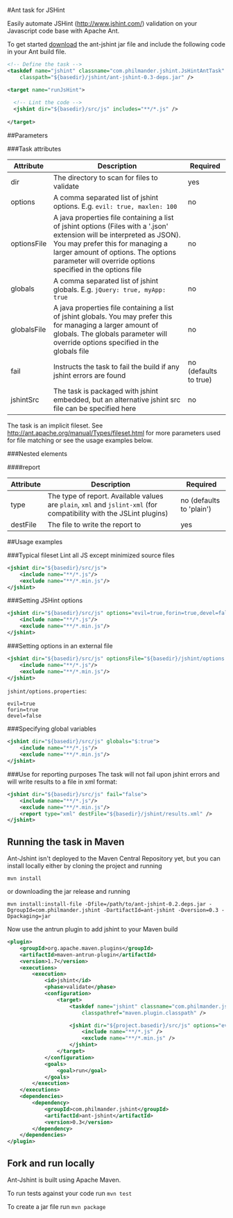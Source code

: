 #Ant task for JSHint

Easily automate JSHint (http://www.jshint.com/) validation on your Javascript code base with Apache Ant.

To get started [download](https://github.com/philmander/ant-jshint/downloads) the ant-jshint jar file and include the following code in your Ant build file.

```xml
<!-- Define the task -->
<taskdef name="jshint" classname="com.philmander.jshint.JsHintAntTask" 
    classpath="${basedir}/jshint/ant-jshint-0.3-deps.jar" />

<target name="runJsHint">
  
  <!-- Lint the code -->
  <jshint dir="${basedir}/src/js" includes="**/*.js" />
    
</target>
```

##Parameters

###Task attributes

Attribute   | Description | Required
----------- | ----------- | ------------------
dir         | The directory to scan for files to validate | yes
options     | A comma separated list of jshint options. E.g. `evil: true, maxlen: 100` | no
optionsFile | A java properties file containing a list of jshint options (Files with a '.json' extension will be interpreted as JSON). You may prefer this for managing a larger amount of options. The options parameter will override options specified in the options file | no
globals     | A comma separated list of jshint globals. E.g. `jQuery: true, myApp: true` | no
globalsFile | A java properties file containing a list of jshint globals. You may prefer this for managing a larger amount of globals. The globals parameter will override options specified in the globals file | no
fail        | Instructs the task to fail the build if any jshint errors are found | no (defaults to true)
jshintSrc   | The task is packaged with jshint embedded, but an alternative jshint src file can be specified here | no

The task is an implicit fileset. See http://ant.apache.org/manual/Types/fileset.html for more parameters used for file matching or see the usage examples below.

###Nested elements

####report

Attribute    | Description | Required
------------ | ----------- | ------------------
type         | The type of report. Available values are `plain`, `xml` and `jslint-xml` (for compatibility with the JSLint plugins) | no (defaults to 'plain')
destFile     | The file to write the report to | yes


##Usage examples

###Typical fileset
Lint all JS except minimized source files

```xml
<jshint dir="${basedir}/src/js">
    <include name="**/*.js"/>
    <exclude name="**/*.min.js"/>
</jshint>
```

###Setting JSHint options

```xml
<jshint dir="${basedir}/src/js" options="evil=true,forin=true,devel=false">
    <include name="**/*.js"/>
    <exclude name="**/*.min.js"/>
</jshint>
```

###Setting options in an external file

```xml
<jshint dir="${basedir}/src/js" optionsFile="${basedir}/jshint/options.properties">
    <include name="**/*.js"/>
    <exclude name="**/*.min.js"/>
</jshint>
```
`jshint/options.properties`:
 
    evil=true
    forin=true
    devel=false

###Specifying global variables

```xml
<jshint dir="${basedir}/src/js" globals="$:true">
    <include name="**/*.js"/>
    <exclude name="**/*.min.js"/>
</jshint>
```

###Use for reporting purposes
The task will not fail upon jshint errors and will write results to a file in xml format:

```xml
<jshint dir="${basedir}/src/js" fail="false">
	<include name="**/*.js"/>
	<exclude name="**/*.min.js"/>
	<report type="xml" destFile="${basedir}/jshint/results.xml" />
</jshint>
```

## Running the task in Maven ##

Ant-Jshint isn't deployed to the Maven Central Repository yet, but you can install locally either by cloning the 
project and running

`mvn install`

or downloading the jar release and running

`mvn install:install-file -Dfile=/path/to/ant-jshint-0.2.deps.jar -DgroupId=com.philmander.jshint -DartifactId=ant-jshint -Dversion=0.3 -Dpackaging=jar`

Now use the antrun plugin to add jshint to your Maven build

```xml
<plugin>
	<groupId>org.apache.maven.plugins</groupId>
	<artifactId>maven-antrun-plugin</artifactId>
	<version>1.7</version>
	<executions>
		<execution>
			<id>jshint</id>
			<phase>validate</phase>
			<configuration>
				<target>
					<taskdef name="jshint" classname="com.philmander.jshint.JsHintAntTask"
						classpathref="maven.plugin.classpath" />

					<jshint dir="${project.basedir}/src/js" options="evil=true,forin=true,devel=false">
						<include name="**/*.js" />
						<exclude name="**/*.min.js" />
					</jshint>
				</target>
			</configuration>
			<goals>
				<goal>run</goal>
			</goals>
		</execution>
	</executions>
	<dependencies>
		<dependency>
			<groupId>com.philmander.jshint</groupId>
			<artifactId>ant-jshint</artifactId>
			<version>0.3</version>
		</dependency>
	</dependencies>
</plugin>
```
## Fork and run locally ##

Ant-Jshint is built using Apache Maven. 

To run tests against your code run `mvn test`

To create a jar file run `mvn package`
